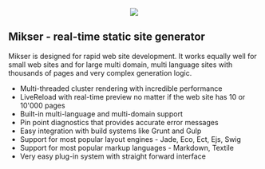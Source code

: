 <p align="center"><a href="http://mikser.io" target="_blank"><img src="http://almero.pro/mikser.png"></a></p>

## Mikser - real-time static site generator
Mikser is designed for rapid web site development. It works equally well for small web sites and for large multi domain, multi language sites with thousands of pages and very complex generation logic. 

- Multi-threaded cluster rendering with incredible performance
- LiveReload with real-time preview no matter if the web site has 10 or 10'000 pages
- Built-in multi-language and multi-domain support
- Pin point diagnostics that provides accurate error messages
- Easy integration with build systems like Grunt and Gulp
- Support for most popular layout engines - Jade, Eco, Ect, Ejs, Swig
- Support for most popular markup languages - Markdown, Textile
- Very easy plug-in system with straight forward interface
